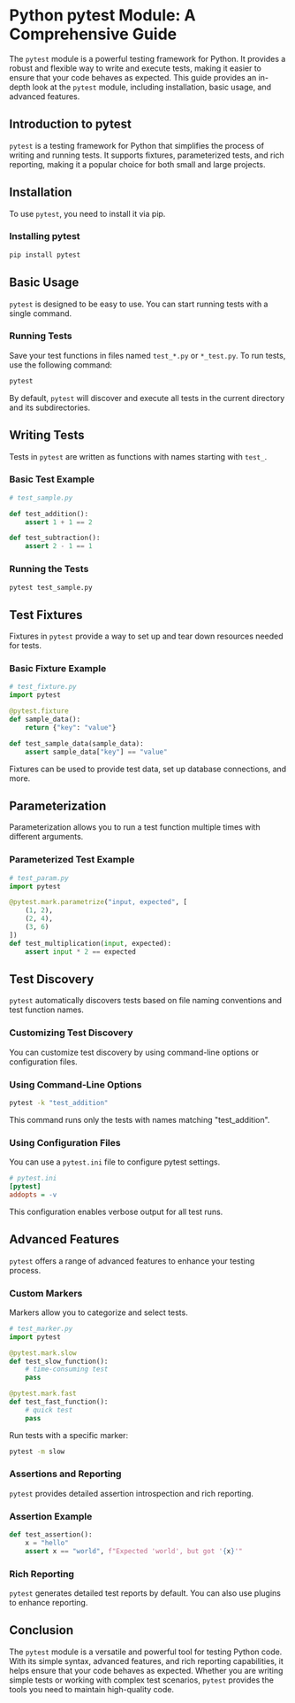 # Python pytest Module: A Comprehensive Guide

The `pytest` module is a powerful testing framework for Python. It provides a robust and flexible way to write and execute tests, making it easier to ensure that your code behaves as expected. This guide provides an in-depth look at the `pytest` module, including installation, basic usage, and advanced features.

## Introduction to pytest

`pytest` is a testing framework for Python that simplifies the process of writing and running tests. It supports fixtures, parameterized tests, and rich reporting, making it a popular choice for both small and large projects.

## Installation

To use `pytest`, you need to install it via pip.

### Installing pytest

```bash
pip install pytest
```

## Basic Usage

`pytest` is designed to be easy to use. You can start running tests with a single command.

### Running Tests

Save your test functions in files named `test_*.py` or `*_test.py`. To run tests, use the following command:

```bash
pytest
```

By default, `pytest` will discover and execute all tests in the current directory and its subdirectories.

## Writing Tests

Tests in `pytest` are written as functions with names starting with `test_`. 

### Basic Test Example

```python
# test_sample.py

def test_addition():
    assert 1 + 1 == 2

def test_subtraction():
    assert 2 - 1 == 1
```

### Running the Tests

```bash
pytest test_sample.py
```

## Test Fixtures

Fixtures in `pytest` provide a way to set up and tear down resources needed for tests.

### Basic Fixture Example

```python
# test_fixture.py
import pytest

@pytest.fixture
def sample_data():
    return {"key": "value"}

def test_sample_data(sample_data):
    assert sample_data["key"] == "value"
```

Fixtures can be used to provide test data, set up database connections, and more.

## Parameterization

Parameterization allows you to run a test function multiple times with different arguments.

### Parameterized Test Example

```python
# test_param.py
import pytest

@pytest.mark.parametrize("input, expected", [
    (1, 2),
    (2, 4),
    (3, 6)
])
def test_multiplication(input, expected):
    assert input * 2 == expected
```

## Test Discovery

`pytest` automatically discovers tests based on file naming conventions and test function names.

### Customizing Test Discovery

You can customize test discovery by using command-line options or configuration files.

### Using Command-Line Options

```bash
pytest -k "test_addition"
```

This command runs only the tests with names matching "test_addition".

### Using Configuration Files

You can use a `pytest.ini` file to configure pytest settings.

```ini
# pytest.ini
[pytest]
addopts = -v
```

This configuration enables verbose output for all test runs.

## Advanced Features

`pytest` offers a range of advanced features to enhance your testing process.

### Custom Markers

Markers allow you to categorize and select tests.

```python
# test_marker.py
import pytest

@pytest.mark.slow
def test_slow_function():
    # time-consuming test
    pass

@pytest.mark.fast
def test_fast_function():
    # quick test
    pass
```

Run tests with a specific marker:

```bash
pytest -m slow
```

### Assertions and Reporting

`pytest` provides detailed assertion introspection and rich reporting.

### Assertion Example

```python
def test_assertion():
    x = "hello"
    assert x == "world", f"Expected 'world', but got '{x}'"
```

### Rich Reporting

`pytest` generates detailed test reports by default. You can also use plugins to enhance reporting.

## Conclusion

The `pytest` module is a versatile and powerful tool for testing Python code. With its simple syntax, advanced features, and rich reporting capabilities, it helps ensure that your code behaves as expected. Whether you are writing simple tests or working with complex test scenarios, `pytest` provides the tools you need to maintain high-quality code.